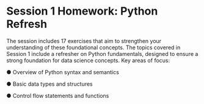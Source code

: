 # Session 1 Homework: Python Refresh

The session includes 17 exercises that aim to strengthen your understanding of these foundational concepts.
The topics covered in Session 1 include a refresher on Python fundamentals, designed to ensure a strong foundation for data science concepts. Key areas of focus:



● Overview of Python syntax and semantics

● Basic data types and structures

● Control flow statements and functions




